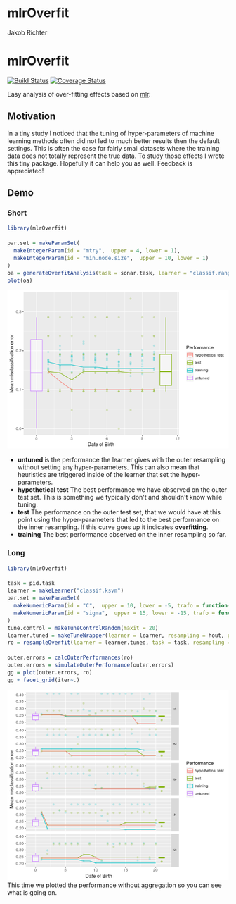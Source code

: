 mlrOverfit
================
Jakob Richter

mlrOverfit
==========

[![Build Status](https://travis-ci.org/jakob-r/mlrOverfit.svg?branch=master)](https://travis-ci.org/jakob-r/mlrOverfit) [![Coverage Status](https://coveralls.io/repos/github/jakob-r/mlrOverfit/badge.svg?branch=master)](https://coveralls.io/github/jakob-r/mlrOverfit?branch=master)

Easy analysis of over-fitting effects based on [mlr](https://github.com/mlr-org/mlr/#-machine-learning-in-r).

Motivation
----------

In a tiny study I noticed that the tuning of hyper-parameters of machine learning methods often did not led to much better results then the default settings. This is often the case for fairly small datasets where the training data does not totally represent the true data. To study those effects I wrote this tiny package. Hopefully it can help you as well. Feedback is appreciated!

Demo
----

### Short

``` r
library(mlrOverfit)

par.set = makeParamSet(
  makeIntegerParam(id = "mtry",  upper = 4, lower = 1),
  makeIntegerParam(id = "min.node.size",  upper = 10, lower = 1)
)
oa = generateOverfitAnalysis(task = sonar.task, learner = "classif.ranger", par.set = par.set)
plot(oa)
```

![](README_files/figure-markdown_github-ascii_identifiers/demo.short-1.png)

-   **untuned** is the performance the learner gives with the outer resampling without setting any hyper-parameters. This can also mean that heuristics are triggered inside of the learner that set the hyper-parameters.
-   **hypothetical test** The best performance we have observed on the outer test set. This is something we typically don't and shouldn't know while tuning.
-   **test** The performance on the outer test set, that we would have at this point using the hyper-parameters that led to the best performance on the inner resampling. If this curve goes up it indicates **overfitting**.
-   **training** The best performance observed on the inner resampling so far.

### Long

``` r
library(mlrOverfit)

task = pid.task
learner = makeLearner("classif.ksvm")
par.set = makeParamSet(
  makeNumericParam(id = "C",  upper = 10, lower = -5, trafo = function(x) 2^x),
  makeNumericParam(id = "sigma",  upper = 15, lower = -15, trafo = function(x) 2^x)
)
tune.control = makeTuneControlRandom(maxit = 20)
learner.tuned = makeTuneWrapper(learner = learner, resampling = hout, par.set = par.set, control = tune.control)
ro = resampleOverfit(learner = learner.tuned, task = task, resampling = cv5)

outer.errors = calcOuterPerformances(ro)
outer.errors = simulateOuterPerformance(outer.errors)
gg = plot(outer.errors, ro)
gg + facet_grid(iter~.)
```

![](README_files/figure-markdown_github-ascii_identifiers/demo.long-1.png) This time we plotted the performance without aggregation so you can see what is going on.
